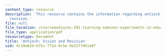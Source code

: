 ```yaml
---
content_type: resource
description: 'This resource contains the information regarding antioch: vision and
  revision.'
file: null
file_location: /coursemedia/es-291-learning-seminar-experiments-in-education-spring-2003/4c19ab24b75c771e9c5e9a21f7d61a6f_MITES_291S03_antioch.pdf
file_type: application/pdf
resourcetype: Document
title: 'Antioch: Vision and Revision'
uid: 4c19ab24-b75c-771e-9c5e-9a21f7d61a6f
---
```

